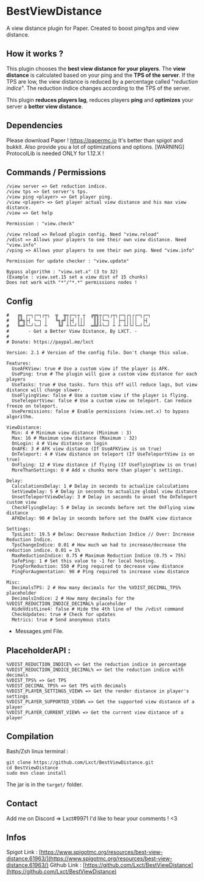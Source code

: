 # BestViewDistance
A view distance plugin for Paper. Created to boost ping/tps and view distance.

## How it works ?
This plugin chooses the **best view distance for your players**.
The **view distance** is calculated based on your ping and the **TPS of the server**.
If the TPS are low, the view distance is reduced by a percentage called "*reduction indice*".
The reduction indice changes according to the TPS of the server.

This plugin **reduces players lag**, reduces players **ping** and **optimizes** your server a **better view distance**.

## Dependencies
Please download Paper !
https://papermc.io
It's better than spigot and bukkit.
Also provide you a lot of optimizations and options.
[WARNING] ProtocolLib is needed ONLY for 1.12.X !

## Commands / Permissions
```
/view server => Get reduction indice.
/view tps => Get server's tps.
/view ping <player> => Get player ping.
/view <player> => Get player actual view distance and his max view distance.
/view => Get help

Permission : "view.check"

/view reload => Reload plugin config. Need "view.reload"
/vdist => Allows your players to see their own view distance. Need "view.info"
/vping => Allows your players to see their own ping. Need "view.info"

Permission for update checker : "view.update"

Bypass algorithm : "view.set.x" (3 to 32)
(Example : view.set.15 set a view dist of 15 chunks)
Does not work with "*"/"*.*" permissions nodes !
```

## Config
```
#   ╔╗ ┌─┐┌─┐┌┬┐  ╦  ╦┬┌─┐┬ ┬  ╔╦╗┬┌─┐┌┬┐┌─┐┌┐┌┌─┐┌─┐
#   ╠╩╗├┤ └─┐ │   ╚╗╔╝│├┤ │││   ║║│└─┐ │ ├─┤││││  ├┤
#   ╚═╝└─┘└─┘ ┴    ╚╝ ┴└─┘└┴┘  ═╩╝┴└─┘ ┴ ┴ ┴┘└┘└─┘└─┘
#       - Get a Better View Distance, By LXCT. -
#
# Donate: https://paypal.me/lxct

Version: 2.1 # Version of the config file. Don't change this value.

Features:
  UseAFKView: true # Use a custom view if the player is AFK.
  UsePing: true # The plugin will give a custom view distance for each players
  UseTasks: true # Use tasks. Turn this off will reduce lags, but view distance will change slower.
  UseFlyingView: false # Use a custom view if the player is flying.
  UseTeleportView: false # Use a custom view on teleport. Can reduce freeze on teleport.
  UsePermissions: false # Enable permissions (view.set.x) to bypass algorithm.

ViewDistance:
  Min: 4 # Minimum view distance (Minimum : 3)
  Max: 16 # Maximum view distance (Maximum : 32)
  OnLogin: 4 # View distance on login
  OnAFK: 3 # AFK view distance (If UseAFKView is on true)
  OnTeleport: 4 # View distance on teleport (If UseTeleportView is on true)
  OnFlying: 12 # View distance if flying (If UseFlyingView is on true)
  MoreThanSettings: 0 # Add x chunks more than player's settings.

Delay:
  CalculationsDelay: 1 # Delay in seconds to actualize calculations
  SetViewDelay: 5 # Delay in seconds to actualize global view distance
  UnsetTeleportViewDelay: 3 # Delay in seconds to unset the OnTeleport custom view
  CheckFlyingDelay: 5 # Delay in seconds before set the OnFlying view distance
  AFKDelay: 90 # Delay in seconds before set the OnAFK view distance

Settings:
  TpsLimit: 19.5 # Below: Decrease Reduction Indice // Over: Increase Reduction Indice.
  TpsChangeIndice: 0.01 # How much we had to increase/decrease the reduction indice. 0.01 = 1%
  MaxReductionIndice: 0.75 # Maximum Reduction Indice (0.75 = 75%)
  SafePing: 1 # Set this value to -1 for local hosting.
  PingForReduction: 550 # Ping required to decrease view distance
  PingForAugmentation: 90 # Ping required to increase view distance

Misc:
  DecimalsTPS: 2 # How many decimals for the %VDIST_DECIMAL_TPS% placeholder
  DecimalsIndice: 2 # How many decimals for the %VDIST_REDUCTION_INDICE_DECIMAL% placeholder
  HideVdistLine4: false # Hide the 4th line of the /vdist command
  CheckUpdates: true # Check for updates
  Metrics: true # Send anonymous stats
```

+ Messages.yml File.

## PlaceholderAPI :
```
%VDIST_REDUCTION_INDICE% => Get the reduction indice in percentage
%VDIST_REDUCTION_INDICE_DECIMAL% => Get the reduction indice with decimals
%VDIST_TPS% => Get TPS
%VDIST_DECIMAL_TPS% => Get TPS with decimals
%VDIST_PLAYER_SETTINGS_VIEW% => Get the render distance in player's settings
%VDIST_PLAYER_SUPPORTED_VIEW% => Get the supported view distance of a player
%VDIST_PLAYER_CURRENT_VIEW% => Get the current view distance of a player
```

## Compilation
Bash/Zsh linux terminal :

```
git clone https://github.com/Lxct/BestViewDistance.git
cd BestViewDistance
sudo mvn clean install
```
The jar is in the `target/` folder.

## Contact
Add me on Discord => Lxct#9971
I'd like to hear your comments ! <3


## Infos
Spigot Link : [https://www.spigotmc.org/resources/best-view-distance.61963/](https://www.spigotmc.org/resources/best-view-distance.61963/)
Github Link : [https://github.com/Lxct/BestViewDistance](https://github.com/Lxct/BestViewDistance)
